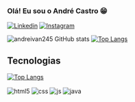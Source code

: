 ### Olá! Eu sou o André Castro 😁

[![Linkedin](https://img.shields.io/badge/LinkedIn-0077B5?style=for-the-badge&logo=linkedin&logoColor=white)](https://www.linkedin.com/in/andr%C3%A9-castro-3ab614178/)
[![Instagram](https://img.shields.io/badge/Instagram-E4405F?style=for-the-badge&logo=instagram&logoColor=white)](https://www.instagram.com/andre_ivan95/)


  ![andreivan245 GitHub stats](https://github-readme-stats.vercel.app/api?username=andreivan245&show_icons=true&theme=dracula)
[![Top Langs](https://github-readme-stats.vercel.app/api/top-langs/?username=andreivan245&layout=compact)](https://github.com/andreivan245/github-readme-stats)


## Tecnologias
[![Top Langs](https://github-readme-stats.vercel.app/api/top-langs/?username=andreivan245&layout=compact)](https://github.com/andreivan245/github-readme-stats)
<div style="display: inline_block">
  <img align="center" alt="html5" src="https://img.shields.io/badge/HTML5-E34F26?style=for-the-badge&logo=html5&logoColor=white" />
  <img align="center" alt="css" src="https://img.shields.io/badge/CSS3-1572B6?style=for-the-badge&logo=css3&logoColor=white" />
  <img align="center" alt="js" src="https://img.shields.io/badge/JavaScript-F7DF1E?style=for-the-badge&logo=javascript&logoColor=black" />
  <img align="center" alt="java" src="https://img.shields.io/badge/Java-ED8B00?style=for-the-badge&logo=java&logoColor=white" />
 </div><br/>
